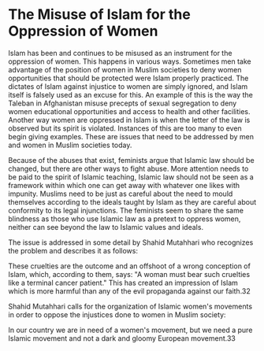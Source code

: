 The Misuse of Islam for the Oppression of Women
===============================================

Islam has been and continues to be misused as an instrument for the
oppression of women. This happens in various ways. Sometimes men take
advantage of the position of women in Muslim societies to deny women
opportunities that should be protected were Islam properly practiced.
The dictates of Islam against injustice to women are simply ignored, and
Islam itself is falsely used as an excuse for this. An example of this
is the way the Taleban in Afghanistan misuse precepts of sexual
segregation to deny women educational opportunities and access to health
and other facilities. Another way women are oppressed in Islam is when
the letter of the law is observed but its spirit is violated. Instances
of this are too many to even begin giving examples. These are issues
that need to be addressed by men and women in Muslim societies today.

Because of the abuses that exist, feminists argue that Islamic law
should be changed, but there are other ways to fight abuse. More
attention needs to be paid to the spirit of Islamic teaching, Islamic
law should not be seen as a framework within which one can get away with
whatever one likes with impunity. Muslims need to be just as careful
about the need to mould themselves according to the ideals taught by
Islam as they are careful about conformity to its legal injunctions. The
feminists seem to share the same blindness as those who use Islamic law
as a pretext to oppress women, neither can see beyond the law to Islamic
values and ideals.

The issue is addressed in some detail by Shahid Mutahhari who recognizes
the problem and describes it as follows:

These cruelties are the outcome and an offshoot of a wrong conception of
Islam, which, according to them, says: "A woman must bear such cruelties
like a terminal cancer patient." This has created an impression of Islam
which is more harmful than any of the evil propaganda against our
faith.32

Shahid Mutahhari calls for the organization of Islamic women's movements
in order to oppose the injustices done to women in Muslim society:

In our country we are in need of a women's movement, but we need a pure
Islamic movement and not a dark and gloomy European movement.33


